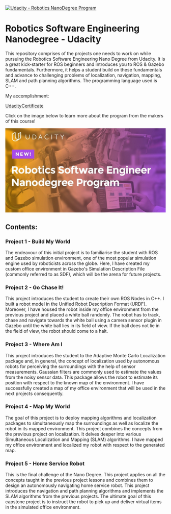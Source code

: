[![Udacity - Robotics NanoDegree Program](https://s3-us-west-1.amazonaws.com/udacity-robotics/Extra+Images/RoboND_flag.png)](https://classroom.udacity.com/nanodegrees/nd209/dashboard/overview)

# Robotics Software Engineering Nanodegree - Udacity
This repository comprises of the projects one needs to work on while pursuing the Robotics Software Engineering Nano Degree from Udacity. It is a great kick-starter for ROS beginners and introduces you to ROS &amp; Gazebo fundamentals. Furthermore, it helps a student build on these fundamentals and advance to challenging problems of localization, navigation, mapping, SLAM and path planning algorithms. The programming language used is C++.

My accomplishment:

[UdacityCertificate](UdacityNanoDegree_Chavan_Sasmit.pdf)

Click on the image below to learn more about the program from the makers of this course! 

[![HomePage](Robotics_Udacity_ND.jpg)](https://www.youtube.com/watch?v=yl5ca8fDLLY "Robotics Software Engineer Nanodegree Program")

## Contents:

### Project 1 - Build My World
The endeavour of this initial project is to familiarise the student with ROS and Gazebo simulation environment, one of the most popular simulation engine used by roboticists across the globe. Here, I have created my custom office environment in Gazebo's Simulation Description File (commonly referred to as SDF), which will be the arena for future projects.

### Project 2 - Go Chase It!
This project introduces the student to create their own ROS Nodes in C++. I built a robot model in the Unified Robot Description Format (URDF). Moreover, I have housed the robot inside my office environment from the previous project and placed a white ball randomly. The robot has to track, chase and navigate towards the white ball using a camera sensor plugin in Gazebo until the white ball lies in its field of view. If the ball does not lie in the field of view, the robot should come to a halt.

### Project 3 - Where Am I
This project introduces the student to the Adaptive Monte Carlo Localization package and, in general, the concept of localization used by autonomous robots for perceiving the surroundings with the help of sensor measurements. Gaussian filters are commonly used to estimate the values from the noisy sensor data. This package allows the robot to estimate its position with respect to the known map of the environment. I have successfully created a map of my office environment that will be used in the next projects consequently.

### Project 4 - Map My World
The goal of this project is to deploy mapping algorithms and localization packages to simultaneously map the surroundings as well as localize the robot in its mapped environment. This project combines the concepts from the previous project on localization. It delves deeper into various Simultaneous Localization and Mapping (SLAM) algorithms. I have mapped my office environment and localized my robot with respect to the generated map.

### Project 5 - Home Service Robot
This is the final challenge of the Nano Degree. This project applies on all the concepts taught in the previous project lessons and combines them to design an autonomously navigating home service robot. This project introduces the navigation and path planning algorithms and implements the SLAM algorithms from the previous projects. The ultimate goal of this capstone project is to instruct the robot to pick up and deliver virtual items in the simulated office environment.
